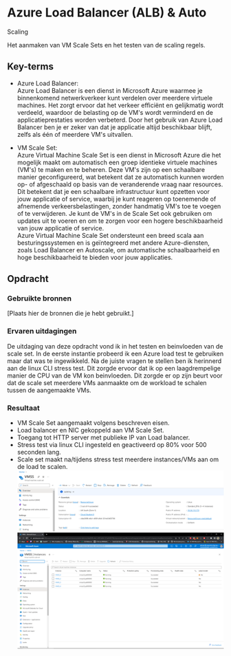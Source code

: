 # Azure Load Balancer (ALB) &amp; Auto
Scaling  

Het aanmaken van VM Scale Sets en het testen van de scaling regels.

## Key-terms
- Azure Load Balancer:   
  Azure Load Balancer is een dienst in Microsoft Azure waarmee je binnenkomend netwerkverkeer kunt verdelen over meerdere virtuele machines. Het zorgt ervoor dat het verkeer efficiënt en gelijkmatig wordt verdeeld, waardoor de belasting op de VM's wordt verminderd en de applicatieprestaties worden verbeterd. Door het gebruik van Azure Load Balancer ben je er zeker van dat je applicatie altijd beschikbaar blijft, zelfs als één of meerdere VM's uitvallen.  

- VM Scale Set:  
  Azure Virtual Machine Scale Set is een dienst in Microsoft Azure die het mogelijk maakt om automatisch een groep identieke virtuele machines (VM's) te maken en te beheren. Deze VM's zijn op een schaalbare manier geconfigureerd, wat betekent dat ze automatisch kunnen worden op- of afgeschaald op basis van de veranderende vraag naar resources.  
  Dit betekent dat je een schaalbare infrastructuur kunt opzetten voor jouw applicatie of service, waarbij je kunt reageren op toenemende of afnemende verkeersbelastingen, zonder handmatig VM's toe te voegen of te verwijderen. Je kunt de VM's in de Scale Set ook gebruiken om updates uit te voeren en om te zorgen voor een hogere beschikbaarheid van jouw applicatie of service.  
  Azure Virtual Machine Scale Set ondersteunt een breed scala aan besturingssystemen en is geïntegreerd met andere Azure-diensten, zoals Load Balancer en Autoscale, om automatische schaalbaarheid en hoge beschikbaarheid te bieden voor jouw applicaties.

## Opdracht
### Gebruikte bronnen
[Plaats hier de bronnen die je hebt gebruikt.]

### Ervaren uitdagingen
De uitdaging van deze opdracht vond ik in het testen en beinvloeden van de scale set. In de eerste instantie probeerd ik een Azure load test te gebruiken maar dat was te ingewikkeld. Na de juiste vragen te stellen ben ik herinnerd aan de linux CLI stress test. Dit zorgde ervoor dat ik op een laagdrempelige manier de CPU van de VM kon beinvloeden. Dit zorgde er op zijn beurt voor dat de scale set meerdere VMs aanmaakte om de workload te schalen tussen de aangemaakte VMs.

### Resultaat
- VM Scale Set aangemaakt volgens beschreven eisen.
- Load balancer en NIC gekoppeld aan VM Scale Set.
- Toegang tot HTTP server met publieke IP van Load balancer. 
- Stress test via linux CLI ingesteld en geactiveerd op 80% voor 500 seconden lang.
- Scale set maakt na/tijdens stress test meerdere instances/VMs aan om de load te scalen.
![Scaling](/00_includes/Week-5-img/AZ-11_instances3-4.png)
![Scaled](/00_includes/Week-5-img/AZ-11_instances4.png)